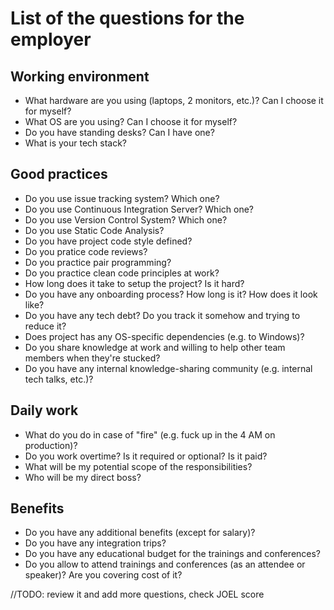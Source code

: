 List of the questions for the employer
======================================

## Working environment
- What hardware are you using (laptops, 2 monitors, etc.)? Can I choose it for myself?
- What OS are you using? Can I choose it for myself?
- Do you have standing desks? Can I have one?
- What is your tech stack?

## Good practices
- Do you use issue tracking system? Which one?
- Do you use Continuous Integration Server? Which one?
- Do you use Version Control System? Which one?
- Do you use Static Code Analysis?
- Do you have project code style defined?
- Do you pratice code reviews?
- Do you practice pair programming?
- Do you practice clean code principles at work?
- How long does it take to setup the project? Is it hard?
- Do you have any onboarding process? How long is it? How does it look like?
- Do you have any tech debt? Do you track it somehow and trying to reduce it?
- Does project has any OS-specific dependencies (e.g. to Windows)?
- Do you share knowledge at work and willing to help other team members when they're stucked?
- Do you have any internal knowledge-sharing community (e.g. internal tech talks, etc.)?

## Daily work
- What do you do in case of "fire" (e.g. fuck up in the 4 AM on production)?
- Do you work overtime? Is it required or optional? Is it paid?
- What will be my potential scope of the responsibilities?
- Who will be my direct boss?

## Benefits
- Do you have any additional benefits (except for salary)?
- Do you have any integration trips?
- Do you have any educational budget for the trainings and conferences?
- Do you allow to attend trainings and conferences (as an attendee or speaker)? Are you covering cost of it?

//TODO: review it and add more questions, check JOEL score
